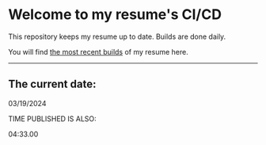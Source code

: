 # Welcome to my resume's CI/CD
This repository keeps my resume up to date. Builds are done daily.
  
You will find [the most recent builds](output/) of my resume here.
* * *
 
## The current date:  
 03/19/2024 
   
  
  
 TIME PUBLISHED IS ALSO: 
  
 04:33.00 
  
  
